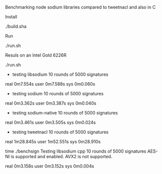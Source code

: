 
Benchmarking node sodium libraries compared to tweetnacl and also in C

Install

./build.sha

Run

./run.sh

Resuls on an Intel Gold 6226R

./run.sh 
 - testing libsodium 10 rounds of 5000 signatures

real    0m7.554s
user    0m7.588s
sys     0m0.060s
 - testing sodium 10 rounds of 5000 signatures

real    0m3.362s
user    0m3.387s
sys     0m0.040s
 - testing sodium-native 10 rounds of 5000 signatures

real    0m3.461s
user    0m3.505s
sys     0m0.024s
 - testing tweetnacl 10 rounds of 5000 signatures

real    1m28.845s
user    1m52.551s
sys     0m28.910s

time ./benchsign 
Testing libsodium cpp 10 rounds of 5000 signatures
AES-NI is supported and enabled.
AVX2 is not supported.

real    0m3.158s
user    0m3.152s
sys     0m0.004s

